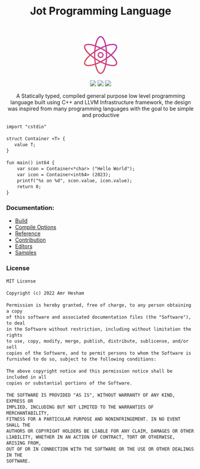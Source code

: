 <h1 align="center">Jot Programming Language</h1></br>

<p align="center">
<img src="media/logo.svg" width="20%" height="20%"/>
</p>

<p align="center">
  <a target="_blank" href="https://github.com/amrdeveloper/jot/actions/workflows/docs.yml"><img src="https://github.com/amrdeveloper/jot/actions/workflows/docs.yaml/badge.svg"></a>
  <a target="_blank" href="https://makeapullrequest.com"><img src="https://img.shields.io/badge/PRs-welcome-brightgreen.svg"></a>
  <a target="_blank" href="./LICENSE.md"><img src="https://img.shields.io/github/license/amrdeveloper/jot"></a>
</p>

<p align="center">
A Statically typed, compiled general purpose low level programming language built using C++ and LLVM Infrastructure framework, the design was inspired from many programming languages with the goal to be simple and productive
</p>

```
import "cstdio"

struct Container <T> {
   value T;
}

fun main() int64 {
    var scon = Container<*char> ("Hello World");
    var icon = Container<int64> (2023);
    printf("%s on %d", scon.value, icon.value);
    return 0;
}
```

### Documentation:
  - [Build](https://amrdeveloper.github.io/Jot/build/)
  - [Compile Options](https://amrdeveloper.github.io/Jot/compiler_options/)
  - [Reference](https://amrdeveloper.github.io/Jot/)
  - [Contribution](https://amrdeveloper.github.io/Jot/contribution/)
  - [Editors](editors)
  - [Samples](samples)

### License
```
MIT License

Copyright (c) 2022 Amr Hesham

Permission is hereby granted, free of charge, to any person obtaining a copy
of this software and associated documentation files (the "Software"), to deal
in the Software without restriction, including without limitation the rights
to use, copy, modify, merge, publish, distribute, sublicense, and/or sell
copies of the Software, and to permit persons to whom the Software is
furnished to do so, subject to the following conditions:

The above copyright notice and this permission notice shall be included in all
copies or substantial portions of the Software.

THE SOFTWARE IS PROVIDED "AS IS", WITHOUT WARRANTY OF ANY KIND, EXPRESS OR
IMPLIED, INCLUDING BUT NOT LIMITED TO THE WARRANTIES OF MERCHANTABILITY,
FITNESS FOR A PARTICULAR PURPOSE AND NONINFRINGEMENT. IN NO EVENT SHALL THE
AUTHORS OR COPYRIGHT HOLDERS BE LIABLE FOR ANY CLAIM, DAMAGES OR OTHER
LIABILITY, WHETHER IN AN ACTION OF CONTRACT, TORT OR OTHERWISE, ARISING FROM,
OUT OF OR IN CONNECTION WITH THE SOFTWARE OR THE USE OR OTHER DEALINGS IN THE
SOFTWARE.
```
